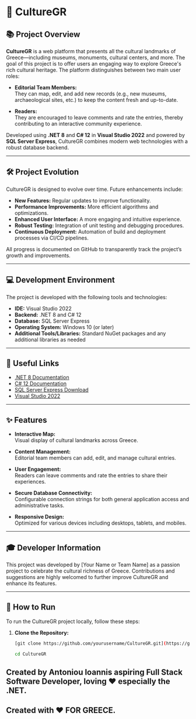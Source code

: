 # 🌟 CultureGR

## 📚 Project Overview
**CultureGR** is a web platform that presents all the cultural landmarks of Greece—including museums, monuments, cultural centers, and more. The goal of this project is to offer users an engaging way to explore Greece's rich cultural heritage. The platform distinguishes between two main user roles:

- **Editorial Team Members:**  
  They can map, edit, and add new records (e.g., new museums, archaeological sites, etc.) to keep the content fresh and up-to-date.

- **Readers:**  
  They are encouraged to leave comments and rate the entries, thereby contributing to an interactive community experience.

Developed using **.NET 8** and **C# 12** in **Visual Studio 2022** and powered by **SQL Server Express**, CultureGR combines modern web technologies with a robust database backend.

---

## 🛠️ Project Evolution
CultureGR is designed to evolve over time. Future enhancements include:
- **New Features:** Regular updates to improve functionality.
- **Performance Improvements:** More efficient algorithms and optimizations.
- **Enhanced User Interface:** A more engaging and intuitive experience.
- **Robust Testing:** Integration of unit testing and debugging procedures.
- **Continuous Deployment:** Automation of build and deployment processes via CI/CD pipelines.

All progress is documented on GitHub to transparently track the project’s growth and improvements.

---

## 💻 Development Environment
The project is developed with the following tools and technologies:
- **IDE:** Visual Studio 2022
- **Backend:** .NET 8 and C# 12
- **Database:** SQL Server Express
- **Operating System:** Windows 10 (or later)
- **Additional Tools/Libraries:** Standard NuGet packages and any additional libraries as needed

---

## 🔗 Useful Links
- [.NET 8 Documentation](https://dotnet.microsoft.com/en-us/)
- [C# 12 Documentation](https://docs.microsoft.com/en-us/dotnet/csharp/)
- [SQL Server Express Download](https://www.microsoft.com/en-us/sql-server/sql-server-downloads)
- [Visual Studio 2022](https://visualstudio.microsoft.com/vs/)

---

## ✨ Features
- **Interactive Map:**  
  Visual display of cultural landmarks across Greece.

- **Content Management:**  
  Editorial team members can add, edit, and manage cultural entries.

- **User Engagement:**  
  Readers can leave comments and rate the entries to share their experiences.

- **Secure Database Connectivity:**  
  Configurable connection strings for both general application access and administrative tasks.

- **Responsive Design:**  
  Optimized for various devices including desktops, tablets, and mobiles.

---

## 🎓 Developer Information
This project was developed by [Your Name or Team Name] as a passion project to celebrate the cultural richness of Greece. Contributions and suggestions are highly welcomed to further improve CultureGR and enhance its features.

---

## 🚀 How to Run
To run the CultureGR project locally, follow these steps:

1. **Clone the Repository:**
   ```bash
   [git clone https://github.com/yourusername/CultureGR.git](https://github.com/AntoniouIoannis/myCodingFactoryExamsFinalProject.git)
   
   cd CultureGR
## Created by Antoniou Ioannis aspiring Full Stack Software Developer, loving ❤️ especially the .NET.
## Created with ❤️ FOR GREECE.
